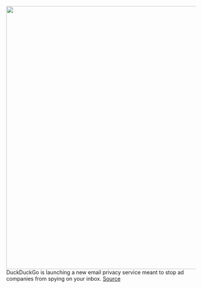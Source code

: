 <img src='https://cdn.vox-cdn.com/thumbor/PptxI1DfVTFdtdnrifnauZJ94aM=/0x0:2050x1367/1200x800/filters:focal(861x520:1189x848)/cdn.vox-cdn.com/uploads/chorus_image/image/69605352/VRG_4614_3_EmailTracking.0.jpg' width='700px' /><br/>
DuckDuckGo is launching a new email privacy service meant to stop ad companies from spying on your inbox.
<a href='https://www.theverge.com/2021/7/20/22576352/duckduckgo-email-protection-privacy-trackers-apple-alternative'> Source <a/>